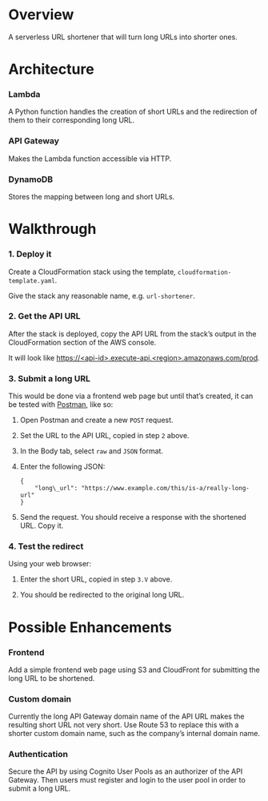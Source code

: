 Overview
========

A serverless URL shortener that will turn long URLs into shorter ones.

Architecture
============

### Lambda

A Python function handles the creation of short URLs and the redirection of them to their corresponding long URL.

### API Gateway

Makes the Lambda function accessible via HTTP.

### DynamoDB

Stores the mapping between long and short URLs.

Walkthrough
===========

### 1\. Deploy it

Create a CloudFormation stack using the template, `cloudformation-template.yaml`.

Give the stack any reasonable name, e.g. `url-shortener`.

### 2\. Get the API URL

After the stack is deployed, copy the API URL from the stack’s output in the CloudFormation section of the AWS console.

It will look like [https://\<api-id>.execute-api.\<region>.amazonaws.com/prod](https://<api-id>.execute-api.<region>.amazonaws.com/prod).

### 3\. Submit a long URL

This would be done via a frontend web page but until that’s created, it can be tested with [Postman](https://www.postman.com/), like so:

1.  Open Postman and create a new `POST` request.
    
2.  Set the URL to the API URL, copied in step `2` above.
    
3.  In the Body tab, select `raw` and `JSON` format.
    
4.  Enter the following JSON:
    ```
    {
        "long\_url": "https://www.example.com/this/is-a/really-long-url"
    }
    ```
5.  Send the request. You should receive a response with the shortened URL. Copy it.
    

### 4\. Test the redirect

Using your web browser:

1.  Enter the short URL, copied in step `3.V` above.
    
2.  You should be redirected to the original long URL.
    

Possible Enhancements
=====================

### Frontend

Add a simple frontend web page using S3 and CloudFront for submitting the long URL to be shortened.

### Custom domain

Currently the long API Gateway domain name of the API URL makes the resulting short URL not very short. Use Route 53 to replace this with a shorter custom domain name, such as the company’s internal domain name.

### Authentication

Secure the API by using Cognito User Pools as an authorizer of the API Gateway. Then users must register and login to the user pool in order to submit a long URL.